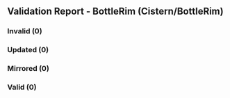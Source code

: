 ## Validation Report - BottleRim (Cistern/BottleRim)


### Invalid (0)
### Updated (0)
### Mirrored (0)
### Valid (0)
